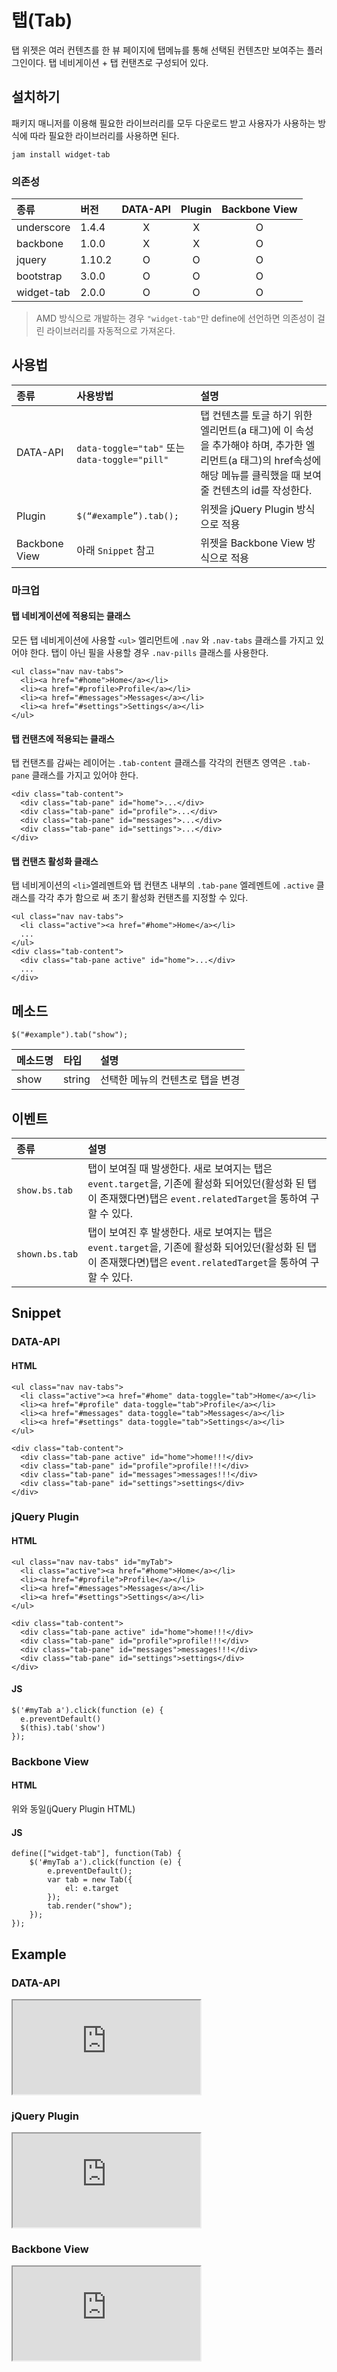 <!--
{
    "id": 4304,
    "title": "탭(Tab)",
    "outline": "탭 위젯은 여러 컨텐츠를 한 뷰페이지에 탭메뉴를 통해 선택된 컨탠츠만 보여주는 플러그인이다.",
    "tags": ["widget", "plugin"],
    "order": [4, 3, 4],
    "thumbnail": "4.3.04.tab.png"
}
-->

# 탭(Tab)

탭 위젯은 여러 컨텐츠를 한 뷰 페이지에 탭메뉴를 통해 선택된 컨텐츠만 보여주는 플러그인이다. 탭 네비게이션 + 탭 컨탠츠로 구성되어 있다.

## 설치하기

패키지 매니저를 이용해 필요한 라이브러리를 모두 다운로드 받고 사용자가 사용하는 방식에 따라 필요한 라이브러리를 사용하면 된다.

```
jam install widget-tab
```

### 의존성

종류 | 버전 | DATA-API | Plugin | Backbone View
:-- | :-- | :--: | :--: | :--:
underscore | 1.4.4 | X | X | O
backbone | 1.0.0 | X | X | O
jquery | 1.10.2 | O | O | O
bootstrap | 3.0.0 | O | O | O
widget-tab | 2.0.0 | O | O | O

> AMD 방식으로 개발하는 경우 `"widget-tab"`만 define에 선언하면 의존성이 걸린 라이브러리를 자동적으로 가져온다.

## 사용법

종류 | 사용방법 | 설명
:-- | :-- | :--
DATA-API | `data-toggle="tab"` 또는 `data-toggle="pill"` | 탭 컨텐츠를 토글 하기 위한 엘리먼트(a 태그)에 이 속성을 추가해야 하며, 추가한 엘리먼트(a 태그)의 href속성에 해당 메뉴를 클릭했을 때 보여줄 컨텐츠의 id를 작성한다.
Plugin | `$(“#example”).tab();` | 위젯을 jQuery Plugin 방식으로 적용
Backbone View | 아래 `Snippet` 참고| 위젯을 Backbone View 방식으로 적용

### 마크업

#### 탭 네비게이션에 적용되는 클래스

모든 탭 네비게이션에 사용할 `<ul>` 엘리먼트에 `.nav` 와 `.nav-tabs` 클래스를 가지고 있어야 한다. 탭이 아닌 필을 사용할 경우 `.nav-pills` 클래스를 사용한다.

```
<ul class="nav nav-tabs">
  <li><a href="#home">Home</a></li>
  <li><a href="#profile>Profile</a></li>
  <li><a href="#messages">Messages</a></li>
  <li><a href="#settings">Settings</a></li>
</ul>
```

#### 탭 컨탠츠에 적용되는 클래스

탭 컨탠츠를 감싸는 레이어는 `.tab-content` 클래스를 각각의 컨탠츠 영역은 `.tab-pane` 클래스를 가지고 있어야 한다.

```
<div class="tab-content">
  <div class="tab-pane" id="home">...</div>
  <div class="tab-pane" id="profile">...</div>
  <div class="tab-pane" id="messages">...</div>
  <div class="tab-pane" id="settings">...</div>
</div>
```

#### 탭 컨탠츠 활성화 클래스

탭 네비게이션의 `<li>`엘레멘트와 탭 컨탠츠 내부의 `.tab-pane` 엘레멘트에 `.active` 클래스를 각각 추가 함으로 써 초기 활성화 컨탠츠를 지정할 수 있다.

```
<ul class="nav nav-tabs">
  <li class="active"><a href="#home">Home</a></li>
  ...
</ul>
<div class="tab-content">
  <div class="tab-pane active" id="home">...</div>
  ...
</div>
```
## 메소드

```
$("#example").tab("show");
```

메소드명 | 타입 | 설명
:-- | :-- | :--
show | string | 선택한 메뉴의 컨텐츠로 탭을 변경

## 이벤트

종류 | 설명
:-- | :--
`show.bs.tab` | 탭이 보여질 때 발생한다. 새로 보여지는 탭은 `event.target`을, 기존에 활성화 되어있던(활성화 된 탭이 존재했다면)탭은 `event.relatedTarget`을 통하여 구할 수 있다.
`shown.bs.tab` | 탭이 보여진 후 발생한다. 새로 보여지는 탭은 `event.target`을, 기존에 활성화 되어있던(활성화 된 탭이 존재했다면)탭은 `event.relatedTarget`을 통하여 구할 수 있다.

## Snippet

### DATA-API

#### HTML

```
<ul class="nav nav-tabs">
  <li class="active"><a href="#home" data-toggle="tab">Home</a></li>
  <li><a href="#profile" data-toggle="tab">Profile</a></li>
  <li><a href="#messages" data-toggle="tab">Messages</a></li>
  <li><a href="#settings" data-toggle="tab">Settings</a></li>
</ul>

<div class="tab-content">
  <div class="tab-pane active" id="home">home!!!</div>
  <div class="tab-pane" id="profile">profile!!!</div>
  <div class="tab-pane" id="messages">messages!!!</div>
  <div class="tab-pane" id="settings">settings</div>
</div>
```

### jQuery Plugin

#### HTML

```
<ul class="nav nav-tabs" id="myTab">
  <li class="active"><a href="#home">Home</a></li>
  <li><a href="#profile">Profile</a></li>
  <li><a href="#messages">Messages</a></li>
  <li><a href="#settings">Settings</a></li>
</ul>

<div class="tab-content">
  <div class="tab-pane active" id="home">home!!!</div>
  <div class="tab-pane" id="profile">profile!!!</div>
  <div class="tab-pane" id="messages">messages!!!</div>
  <div class="tab-pane" id="settings">settings</div>
</div>
```

#### JS

```
$('#myTab a').click(function (e) {
  e.preventDefault()
  $(this).tab('show')
});
```

### Backbone View
#### HTML
위와 동일(jQuery Plugin HTML)
#### JS
```
define(["widget-tab"], function(Tab) {
    $('#myTab a').click(function (e) {
        e.preventDefault();
        var tab = new Tab({
            el: e.target
        });
        tab.render("show");
    });
});
```

## Example
### DATA-API
<iframe class="jsbin-livecode" src="http://jsbin.com/uNEhifE/latest/embed?html,output"></iframe>

### jQuery Plugin
<iframe class="jsbin-livecode" src="http://jsbin.com/iXinUr/latest/embed?html,js,output"></iframe>

### Backbone View
<iframe class="jsbin-livecode" src="http://jsbin.com/uWUduju/latest/embed?html,js,output"></iframe>